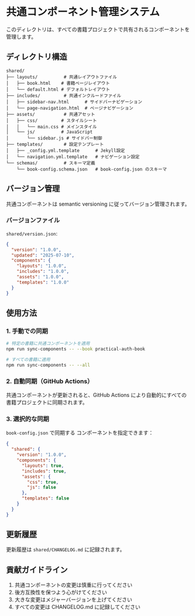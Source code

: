 # 共通コンポーネント管理システム

このディレクトリは、すべての書籍プロジェクトで共有されるコンポーネントを管理します。

## ディレクトリ構造

```
shared/
├── layouts/          # 共通レイアウトファイル
│   ├── book.html    # 書籍ページレイアウト
│   └── default.html # デフォルトレイアウト
├── includes/         # 共通インクルードファイル
│   ├── sidebar-nav.html      # サイドバーナビゲーション
│   └── page-navigation.html  # ページナビゲーション
├── assets/           # 共通アセット
│   ├── css/         # スタイルシート
│   │   └── main.css # メインスタイル
│   └── js/          # JavaScript
│       └── sidebar.js # サイドバー制御
├── templates/        # 設定テンプレート
│   ├── _config.yml.template      # Jekyll設定
│   └── navigation.yml.template   # ナビゲーション設定
└── schemas/          # スキーマ定義
    └── book-config.schema.json   # book-config.json のスキーマ
```

## バージョン管理

共通コンポーネントは semantic versioning に従ってバージョン管理されます。

### バージョンファイル

`shared/version.json`:
```json
{
  "version": "1.0.0",
  "updated": "2025-07-10",
  "components": {
    "layouts": "1.0.0",
    "includes": "1.0.0",
    "assets": "1.0.0",
    "templates": "1.0.0"
  }
}
```

## 使用方法

### 1. 手動での同期

```bash
# 特定の書籍に共通コンポーネントを適用
npm run sync-components -- --book practical-auth-book

# すべての書籍に適用
npm run sync-components -- --all
```

### 2. 自動同期（GitHub Actions）

共通コンポーネントが更新されると、GitHub Actions により自動的にすべての書籍プロジェクトに同期されます。

### 3. 選択的な同期

`book-config.json` で同期する コンポーネントを指定できます：

```json
{
  "shared": {
    "version": "1.0.0",
    "components": {
      "layouts": true,
      "includes": true,
      "assets": {
        "css": true,
        "js": false
      },
      "templates": false
    }
  }
}
```

## 更新履歴

更新履歴は `shared/CHANGELOG.md` に記録されます。

## 貢献ガイドライン

1. 共通コンポーネントの変更は慎重に行ってください
2. 後方互換性を保つよう心がけてください
3. 大きな変更はメジャーバージョンを上げてください
4. すべての変更は CHANGELOG.md に記録してください